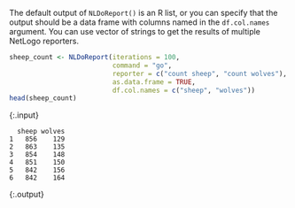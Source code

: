 ---
---
  
The default output of `NLDoReport()` is an R list, or you can specify that the output should be a data frame with columns named in the `df.col.names` argument. You can use vector of strings to get the results of multiple NetLogo reporters. 


~~~r
sheep_count <- NLDoReport(iterations = 100, 
                          command = "go", 
                          reporter = c("count sheep", "count wolves"),
                          as.data.frame = TRUE,
                          df.col.names = c("sheep", "wolves"))
head(sheep_count)
~~~
{:.input}
~~~
  sheep wolves
1   856    129
2   863    135
3   854    148
4   851    150
5   842    156
6   842    164
~~~
{:.output}



